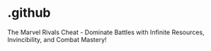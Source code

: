 # .github
The Marvel Rivals Cheat - Dominate Battles with Infinite Resources, Invincibility, and Combat Mastery!
